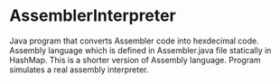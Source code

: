 # AssemblerInterpreter
Java program that converts Assembler code into hexdecimal code.
Assembly language which is defined in Assembler.java file statically in HashMap.
This is a shorter version of Assembly language. Program simulates a real assembly 
interpreter.
